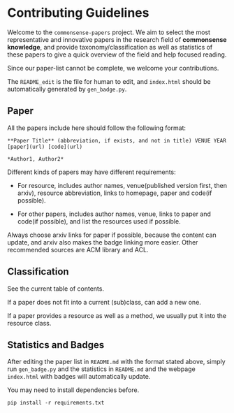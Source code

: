 # Contributing Guidelines

Welcome to the `commonsense-papers` project. We aim to select the most representative and innovative papers in the research field of **commonsense knowledge**, and provide taxonomy/classification as well as statistics of these papers to give a quick overview of the field and help focused reading.

Since our paper-list cannot be complete, we welcome your contributions. 

The `README_edit` is the file for human to edit, and `index.html` should be automatically generated by `gen_badge.py`.

## Paper

All the papers include here should follow the following format: 

```
**Paper Title** (abbreviation, if exists, and not in title) VENUE YEAR [paper](url) [code](url)

*Author1, Author2*
```

Different kinds of papers may have different requirements: 

- For resource, includes author names, venue(published version first, then arxiv), resource abbreviation, links to homepage, paper and code(if possible).

- For other papers, includes author names, venue, links to paper and code(if possible), and list the resources used if possible.

Always choose arxiv links for paper if possible, because the content can update, and arxiv also makes the badge linking more easier. Other recommended sources are ACM library and ACL. 

## Classification

See the current table of contents.

If a paper does not fit into a current (sub)class, can add a new one.

If a paper provides a resource as well as a method, we usually put it into the resource class.

## Statistics and Badges

After editing the paper list in `README.md` with the format stated above, simply run `gen_badge.py` and the statistics in `README.md` and the webpage `index.html` with badges will automatically update.

You may need to install dependencies before. 

```
pip install -r requirements.txt
```